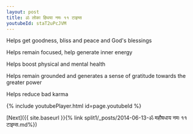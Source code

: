 ```yaml
---
layout: post
title: ॐ लोका हिथया नमः ११ टाइम्स
youtubeId: staT2uPcJVM
---
```

 
 
Helps get goodness, bliss and peace and God's blessings
 
Helps remain focused, help generate inner energy 
 
Helps boost physical and mental health 
 
Helps remain grounded and generates a sense of gratitude towards the greater power 
 
Helps reduce bad karma
 
 
 
 


{% include youtubePlayer.html id=page.youtubeId %}
 
[Next]({{ site.baseurl }}{% link  split1/_posts/2014-06-13-ॐ महौषधाय नमः ११ टाइम्स.md%})
 
